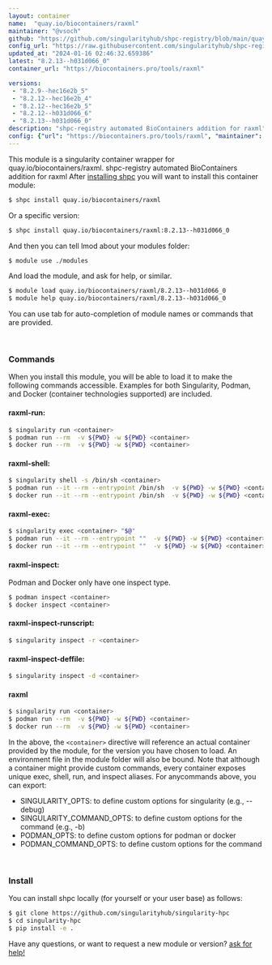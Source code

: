 ```yaml
---
layout: container
name:  "quay.io/biocontainers/raxml"
maintainer: "@vsoch"
github: "https://github.com/singularityhub/shpc-registry/blob/main/quay.io/biocontainers/raxml/container.yaml"
config_url: "https://raw.githubusercontent.com/singularityhub/shpc-registry/main/quay.io/biocontainers/raxml/container.yaml"
updated_at: "2024-01-16 02:46:32.659386"
latest: "8.2.13--h031d066_0"
container_url: "https://biocontainers.pro/tools/raxml"

versions:
 - "8.2.9--hec16e2b_5"
 - "8.2.12--hec16e2b_4"
 - "8.2.12--hec16e2b_5"
 - "8.2.12--h031d066_6"
 - "8.2.13--h031d066_0"
description: "shpc-registry automated BioContainers addition for raxml"
config: {"url": "https://biocontainers.pro/tools/raxml", "maintainer": "@vsoch", "description": "shpc-registry automated BioContainers addition for raxml", "latest": {"8.2.13--h031d066_0": "sha256:ae1ae1335c6bb25c2715fc280e0ba08822ac5f208c59fbd5e07b546135e905d8"}, "tags": {"8.2.9--hec16e2b_5": "sha256:f563217a34a3ae2f4766aa4650851ea91ac0178a906a66dc31223ed7f055518c", "8.2.12--hec16e2b_4": "sha256:30407bd43203e64dfc0f4bd15778b11f75f53101caaa369042c66c457f9bb8a6", "8.2.12--hec16e2b_5": "sha256:bedffbd2dd608c568ad1acbc1a9b2553c5b7c996ccf640fa164237cbdfe34698", "8.2.12--h031d066_6": "sha256:3489e0f63ec040e5ceb1a78f5137eb4c200d015bac5ff3c677d23b031a89f81a", "8.2.13--h031d066_0": "sha256:ae1ae1335c6bb25c2715fc280e0ba08822ac5f208c59fbd5e07b546135e905d8"}, "docker": "quay.io/biocontainers/raxml"}
---
```


This module is a singularity container wrapper for quay.io/biocontainers/raxml.
shpc-registry automated BioContainers addition for raxml
After [installing shpc](#install) you will want to install this container module:


```bash
$ shpc install quay.io/biocontainers/raxml
```

Or a specific version:

```bash
$ shpc install quay.io/biocontainers/raxml:8.2.13--h031d066_0
```

And then you can tell lmod about your modules folder:

```bash
$ module use ./modules
```

And load the module, and ask for help, or similar.

```bash
$ module load quay.io/biocontainers/raxml/8.2.13--h031d066_0
$ module help quay.io/biocontainers/raxml/8.2.13--h031d066_0
```

You can use tab for auto-completion of module names or commands that are provided.

<br>

### Commands

When you install this module, you will be able to load it to make the following commands accessible.
Examples for both Singularity, Podman, and Docker (container technologies supported) are included.

#### raxml-run:

```bash
$ singularity run <container>
$ podman run --rm  -v ${PWD} -w ${PWD} <container>
$ docker run --rm  -v ${PWD} -w ${PWD} <container>
```

#### raxml-shell:

```bash
$ singularity shell -s /bin/sh <container>
$ podman run --it --rm --entrypoint /bin/sh  -v ${PWD} -w ${PWD} <container>
$ docker run --it --rm --entrypoint /bin/sh  -v ${PWD} -w ${PWD} <container>
```

#### raxml-exec:

```bash
$ singularity exec <container> "$@"
$ podman run --it --rm --entrypoint ""  -v ${PWD} -w ${PWD} <container> "$@"
$ docker run --it --rm --entrypoint ""  -v ${PWD} -w ${PWD} <container> "$@"
```

#### raxml-inspect:

Podman and Docker only have one inspect type.

```bash
$ podman inspect <container>
$ docker inspect <container>
```

#### raxml-inspect-runscript:

```bash
$ singularity inspect -r <container>
```

#### raxml-inspect-deffile:

```bash
$ singularity inspect -d <container>
```



#### raxml

```bash
$ singularity run <container>
$ podman run --rm  -v ${PWD} -w ${PWD} <container>
$ docker run --rm  -v ${PWD} -w ${PWD} <container>
```


In the above, the `<container>` directive will reference an actual container provided
by the module, for the version you have chosen to load. An environment file in the
module folder will also be bound. Note that although a container
might provide custom commands, every container exposes unique exec, shell, run, and
inspect aliases. For anycommands above, you can export:

 - SINGULARITY_OPTS: to define custom options for singularity (e.g., --debug)
 - SINGULARITY_COMMAND_OPTS: to define custom options for the command (e.g., -b)
 - PODMAN_OPTS: to define custom options for podman or docker
 - PODMAN_COMMAND_OPTS: to define custom options for the command

<br>

### Install

You can install shpc locally (for yourself or your user base) as follows:

```bash
$ git clone https://github.com/singularityhub/singularity-hpc
$ cd singularity-hpc
$ pip install -e .
```

Have any questions, or want to request a new module or version? [ask for help!](https://github.com/singularityhub/singularity-hpc/issues)